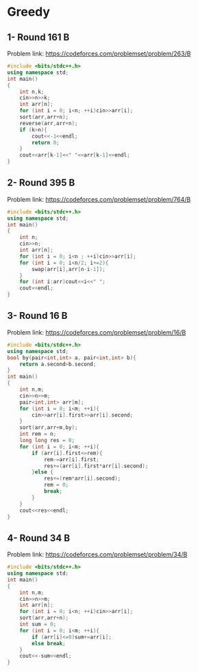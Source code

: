 # Greedy 
## 1- Round 161 B
Problem link: https://codeforces.com/problemset/problem/263/B
```cpp
#include <bits/stdc++.h>
using namespace std;
int main()
{
    int n,k;
    cin>>n>>k;
    int arr[n];
    for (int i = 0; i<n; ++i)cin>>arr[i];
    sort(arr,arr+n);
    reverse(arr,arr+n);
    if (k>n){
        cout<<-1<<endl;
        return 0;
    }
    cout<<arr[k-1]<<" "<<arr[k-1]<<endl;
}
```
## 2- Round 395 B
Problem link: https://codeforces.com/problemset/problem/764/B
```cpp
#include <bits/stdc++.h>
using namespace std;
int main()
{
    int n;
    cin>>n;
    int arr[n];
    for (int i = 0; i<n ; ++i)cin>>arr[i];
    for (int i = 0; i<n/2; i+=2){
        swap(arr[i],arr[n-i-1]);
    }
    for (int i:arr)cout<<i<<" ";
    cout<<endl;
}
```
## 3- Round 16 B
Problem link: https://codeforces.com/problemset/problem/16/B
```cpp
#include <bits/stdc++.h>
using namespace std;
bool by(pair<int,int> a, pair<int,int> b){
    return a.second>b.second;
}
int main()
{
    int n,m;
    cin>>n>>m;
    pair<int,int> arr[m];
    for (int i = 0; i<m; ++i){
        cin>>arr[i].first>>arr[i].second;
    }
    sort(arr,arr+m,by);
    int rem = n;
    long long res = 0;
    for (int i = 0; i<m; ++i){
        if (arr[i].first<=rem){
            rem-=arr[i].first;
            res+=(arr[i].first*arr[i].second);
        }else {
            res+=(rem*arr[i].second);
            rem = 0;
            break;
        }
    }
    cout<<res<<endl;
}
```
## 4- Round 34 B
Problem link: https://codeforces.com/problemset/problem/34/B
```cpp
#include <bits/stdc++.h>
using namespace std;
int main()
{
    int n,m;
    cin>>n>>m;
    int arr[n];
    for (int i = 0; i<n; ++i)cin>>arr[i];
    sort(arr,arr+n);
    int sum = 0;
    for (int i = 0; i<m; ++i){
        if (arr[i]<=0)sum+=arr[i];
        else break;
    }
    cout<<-sum<<endl;
}
```
